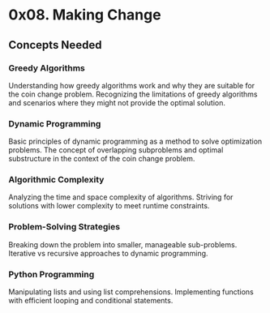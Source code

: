 # 0x08. Making Change

## Concepts Needed

### Greedy Algorithms

Understanding how greedy algorithms work and why they are suitable for the coin change problem.
Recognizing the limitations of greedy algorithms and scenarios where they might not provide the optimal solution.
### Dynamic Programming

Basic principles of dynamic programming as a method to solve optimization problems.
The concept of overlapping subproblems and optimal substructure in the context of the coin change problem.
### Algorithmic Complexity

Analyzing the time and space complexity of algorithms.
Striving for solutions with lower complexity to meet runtime constraints.
### Problem-Solving Strategies

Breaking down the problem into smaller, manageable sub-problems.
Iterative vs recursive approaches to dynamic programming.
### Python Programming

Manipulating lists and using list comprehensions.
Implementing functions with efficient looping and conditional statements.
